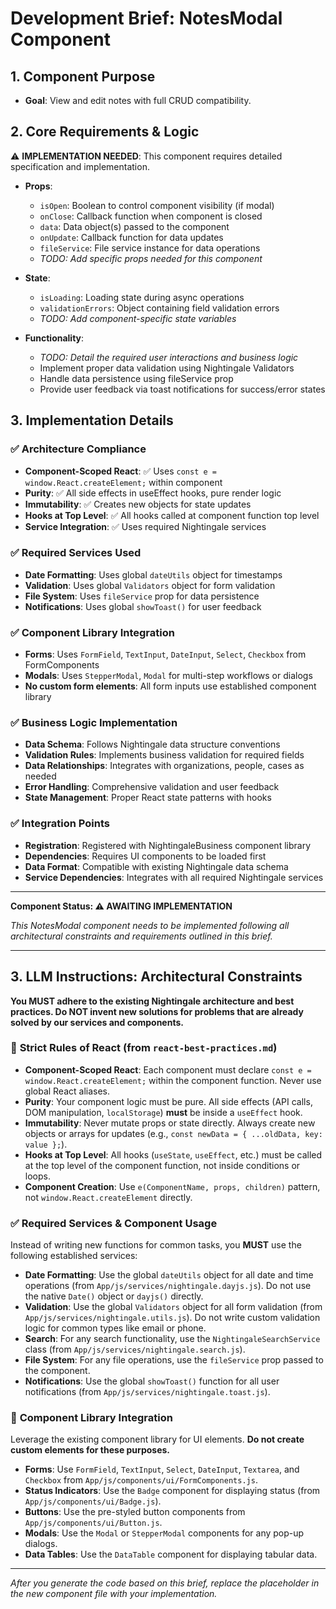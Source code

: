 # Development Brief: NotesModal Component

## 1. Component Purpose

- **Goal**: View and edit notes with full CRUD compatibility. 

## 2. Core Requirements & Logic

⚠️ **IMPLEMENTATION NEEDED**: This component requires detailed specification and implementation.

- **Props**:
  - `isOpen`: Boolean to control component visibility (if modal)
  - `onClose`: Callback function when component is closed
  - `data`: Data object(s) passed to the component
  - `onUpdate`: Callback function for data updates
  - `fileService`: File service instance for data operations
  - *TODO: Add specific props needed for this component*

- **State**:
  - `isLoading`: Loading state during async operations
  - `validationErrors`: Object containing field validation errors
  - *TODO: Add component-specific state variables*

- **Functionality**:
  - *TODO: Detail the required user interactions and business logic*
  - Implement proper data validation using Nightingale Validators
  - Handle data persistence using fileService prop
  - Provide user feedback via toast notifications for success/error states

## 3. Implementation Details

### ✅ **Architecture Compliance**

- **Component-Scoped React**: ✅ Uses `const e = window.React.createElement;` within component
- **Purity**: ✅ All side effects in useEffect hooks, pure render logic
- **Immutability**: ✅ Creates new objects for state updates
- **Hooks at Top Level**: ✅ All hooks called at component function top level
- **Service Integration**: ✅ Uses required Nightingale services

### ✅ **Required Services Used**

- **Date Formatting**: Uses global `dateUtils` object for timestamps
- **Validation**: Uses global `Validators` object for form validation
- **File System**: Uses `fileService` prop for data persistence
- **Notifications**: Uses global `showToast()` for user feedback

### ✅ **Component Library Integration**

- **Forms**: Uses `FormField`, `TextInput`, `DateInput`, `Select`, `Checkbox` from FormComponents
- **Modals**: Uses `StepperModal`, `Modal` for multi-step workflows or dialogs
- **No custom form elements**: All form inputs use established component library

### ✅ **Business Logic Implementation**

- **Data Schema**: Follows Nightingale data structure conventions
- **Validation Rules**: Implements business validation for required fields
- **Data Relationships**: Integrates with organizations, people, cases as needed
- **Error Handling**: Comprehensive validation and user feedback
- **State Management**: Proper React state patterns with hooks

### ✅ **Integration Points**

- **Registration**: Registered with NightingaleBusiness component library
- **Dependencies**: Requires UI components to be loaded first
- **Data Format**: Compatible with existing Nightingale data schema
- **Service Dependencies**: Integrates with all required Nightingale services

---

**Component Status: ⚠️ AWAITING IMPLEMENTATION**

_This NotesModal component needs to be implemented following all architectural constraints and requirements outlined in this brief._

---

## 3. LLM Instructions: Architectural Constraints

**You MUST adhere to the existing Nightingale architecture and best practices. Do NOT invent new solutions for problems that are already solved by our services and components.**

### 🚨 **Strict Rules of React (from `react-best-practices.md`)**

- **Component-Scoped React**: Each component must declare `const e = window.React.createElement;` within the component function. Never use global React aliases.
- **Purity**: Your component logic must be pure. All side effects (API calls, DOM manipulation, `localStorage`) **must** be inside a `useEffect` hook.
- **Immutability**: Never mutate props or state directly. Always create new objects or arrays for updates (e.g., `const newData = { ...oldData, key: value };`).
- **Hooks at Top Level**: All hooks (`useState`, `useEffect`, etc.) must be called at the top level of the component function, not inside conditions or loops.
- **Component Creation**: Use `e(ComponentName, props, children)` pattern, not `window.React.createElement` directly.

### ✅ **Required Services & Component Usage**

Instead of writing new functions for common tasks, you **MUST** use the following established services:

- **Date Formatting**: Use the global `dateUtils` object for all date and time operations (from `App/js/services/nightingale.dayjs.js`). Do not use the native `Date()` object or `dayjs()` directly.
- **Validation**: Use the global `Validators` object for all form validation (from `App/js/services/nightingale.utils.js`). Do not write custom validation logic for common types like email or phone.
- **Search**: For any search functionality, use the `NightingaleSearchService` class (from `App/js/services/nightingale.search.js`).
- **File System**: For any file operations, use the `fileService` prop passed to the component.
- **Notifications**: Use the global `showToast()` function for all user notifications (from `App/js/services/nightingale.toast.js`).

### 🧩 **Component Library Integration**

Leverage the existing component library for UI elements. **Do not create custom elements for these purposes.**

- **Forms**: Use `FormField`, `TextInput`, `Select`, `DateInput`, `Textarea`, and `Checkbox` from `App/js/components/ui/FormComponents.js`.
- **Status Indicators**: Use the `Badge` component for displaying status (from `App/js/components/ui/Badge.js`).
- **Buttons**: Use the pre-styled button components from `App/js/components/ui/Button.js`.
- **Modals**: Use the `Modal` or `StepperModal` components for any pop-up dialogs.
- **Data Tables**: Use the `DataTable` component for displaying tabular data.

---

_After you generate the code based on this brief, replace the placeholder in the new component file with your implementation._